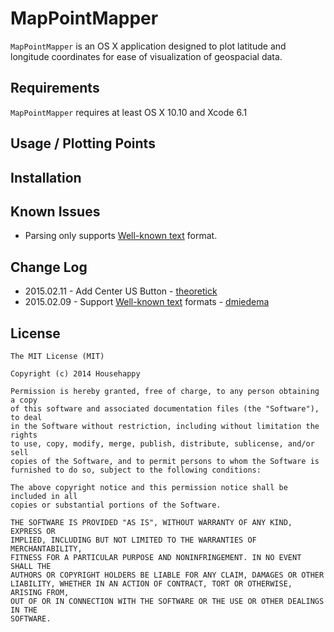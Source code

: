 MapPointMapper
==============

`MapPointMapper` is an OS X application designed to plot latitude and longitude coordinates for ease of visualization of geospacial data.

## Requirements

`MapPointMapper` requires  at least OS X 10.10 and Xcode 6.1

## Usage / Plotting Points



## Installation


## Known Issues

- Parsing only supports [Well-known text](https://en.wikipedia.org/wiki/Well-known_text) format.

## Change Log

- 2015.02.11 - Add Center US Button - [theoretick](https://github.com/theoretick)
- 2015.02.09 - Support [Well-known text](https://en.wikipedia.org/wiki/Well-known_text) formats - [dmiedema](https://github.com/dmiedema)


## License

    The MIT License (MIT)

    Copyright (c) 2014 Househappy

    Permission is hereby granted, free of charge, to any person obtaining a copy
    of this software and associated documentation files (the "Software"), to deal
    in the Software without restriction, including without limitation the rights
    to use, copy, modify, merge, publish, distribute, sublicense, and/or sell
    copies of the Software, and to permit persons to whom the Software is
    furnished to do so, subject to the following conditions:

    The above copyright notice and this permission notice shall be included in all
    copies or substantial portions of the Software.

    THE SOFTWARE IS PROVIDED "AS IS", WITHOUT WARRANTY OF ANY KIND, EXPRESS OR
    IMPLIED, INCLUDING BUT NOT LIMITED TO THE WARRANTIES OF MERCHANTABILITY,
    FITNESS FOR A PARTICULAR PURPOSE AND NONINFRINGEMENT. IN NO EVENT SHALL THE
    AUTHORS OR COPYRIGHT HOLDERS BE LIABLE FOR ANY CLAIM, DAMAGES OR OTHER
    LIABILITY, WHETHER IN AN ACTION OF CONTRACT, TORT OR OTHERWISE, ARISING FROM,
    OUT OF OR IN CONNECTION WITH THE SOFTWARE OR THE USE OR OTHER DEALINGS IN THE
    SOFTWARE.
